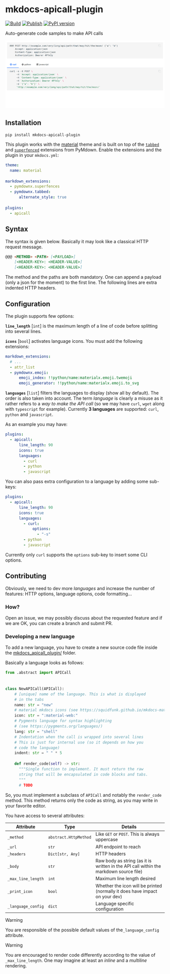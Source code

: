 # mkdocs-apicall-plugin

[![Build](https://github.com/asiffer/mkdocs-apicall-plugin/actions/workflows/build.yaml/badge.svg)](https://github.com/asiffer/mkdocs-apicall-plugin/actions/workflows/build.yaml)
[![Publish](https://github.com/asiffer/mkdocs-apicall-plugin/actions/workflows/publish.yaml/badge.svg)](https://github.com/asiffer/mkdocs-apicall-plugin/actions/workflows/publish.yaml)
[![PyPI version](https://badge.fury.io/py/mkdocs-apicall-plugin.svg)](https://badge.fury.io/py/mkdocs-apicall-plugin)

Auto-generate code samples to make API calls

![](assets/example3.gif)

## Installation

```shell
pip install mkdocs-apicall-plugin
```

This plugin works with the [material](https://squidfunk.github.io/mkdocs-material/) theme and is built on top of the [`tabbed`](https://facelessuser.github.io/pymdown-extensions/extensions/tabbed/) and [`superfenced`](https://facelessuser.github.io/pymdown-extensions/extensions/superfences/) extensions from PyMdown. Enable the extensions and the plugin in your `mkdocs.yml`:

```yaml
theme:
  name: material

markdown_extensions:
  - pymdownx.superfences
  - pymdownx.tabbed:
      alternate_style: true

plugins:
  - apicall
```


## Syntax

The syntax is given below. Basically it may look like a classical HTTP request message.

```md
@@@ <METHOD> <PATH> [<PAYLOAD>]
    [<HEADER-KEY>: <HEADER-VALUE>]
    [<HEADER-KEY>: <HEADER-VALUE>]
```

The method and the paths are both mandatory. 
One can append a payload (only a json for the moment) to the first line.
The following lines are extra indented HTTP headers.

## Configuration

The plugin supports few options:

**`line_length`** [`int`] is the maximum length of a line of code before splitting into several lines.

**`icons`** [`bool`] activates language icons. You must add the following extensions:

```yaml
markdown_extensions:
  # ...   
  - attr_list
  - pymdownx.emoji:
      emoji_index: !!python/name:materialx.emoji.twemoji
      emoji_generator: !!python/name:materialx.emoji.to_svg
```


**`languages`** [`list`] filters the languages to display (show all by default). The order is also taken into account. The term *language* is clearly a misuse as it rather refers to a *way to make the API call* (so we may have `curl`, `wget` along with `typescript` for example). Currently **3 languages** are supported: `curl`, `python` and `javascript`.

As an example you may have:

```yaml
plugins:
  - apicall:
      line_length: 90
      icons: true
      languages:
        - curl
        - python
        - javascript
```

You can also pass extra configuration to a language by adding some sub-keys:

```yaml
plugins:
  - apicall:
      line_length: 90
      icons: true
      languages:
        - curl:
            options:
              - "-s"
        - python
        - javascript
```

Currently only `curl` supports the `options` sub-key to insert some CLI options.

## Contributing

Obviously, we need to dev more *languages*  and increase the number of features: HTTP options, language options, code formatting...

### How?

Open an issue, we may possibly discuss about the requested feature and if we are OK, you can create a branch and submit PR.

### Developing a new language

To add a new language, you have to create a new source code file inside the [mkdocs_apicall_plugin/](https://github.com/asiffer/mkdocs-apicall-plugin/tree/master/mkdocs_apicall_plugin) folder.

Basically a language looks as follows:

```python
from .abstract import APICall


class NewAPICall(APICall):
    # [unique] name of the language. This is what is displayed
    # in the tabs
    name: str = "new"
    # material mkdocs icons (see https://squidfunk.github.io/mkdocs-material/reference/icons-emojis/)
    icon: str = ":material-web:" 
    # Pygments language for syntax highlighting
    # (see https://pygments.org/languages/)
    lang: str = "shell" 
    # Indentation when the call is wrapped into several lines
    # This is just for internal use (so it depends on how you
    # code the language)
    indent: str = " " * 5

    def render_code(self) -> str:
      """Single function to implement. It must return the raw 
      string that will be encapsulated in code blocks and tabs.
      """
      # TODO
```

So, you must implement a subclass of `APICall` and notably the `render_code` method. This method returns only the code as string, 
as you may write in your favorite editor.

You have access to several attributes:

| Attribute          | Type                  | Details                                                                               |
| ------------------ | --------------------- | ------------------------------------------------------------------------------------- |
| `_method`          | `abstract.HttpMethod` | Like `GET` or `POST`. This is always uppercase                                        |
| `_url`             | `str`                 | API endpoint to reach                                                                 |
| `_headers`         | `Dict[str, Any]`      | HTTP headers                                                                          |
| `_body`            | `str`                 | Raw body as string (as it is written in the API call within the markdown source file) |
| `_max_line_length` | `int`                 | Maximum line length desired                                                           |
| `_print_icon`      | `bool`                | Whether the icon will be printed (normally it does have impact on your dev)           |
| `_language_config` | `dict`                | Language specific configuration                                                       |

> [!WARNING]  
> You are responsible of the possible default values of the`_language_config` attribute.

> [!WARNING]  
> You are encouraged to render code differently according to the value of `_max_line_length`. One may imagine at least an *inline* and a *multiline* rendering.

